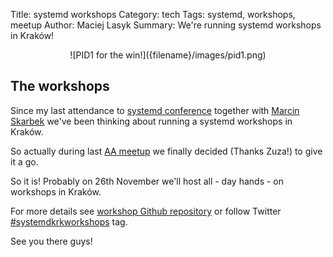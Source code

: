 Title: systemd workshops
Category: tech
Tags: systemd, workshops, meetup
Author: Maciej Lasyk
Summary: We're running systemd workshops in Kraków!

<center>![PID1 for the win!]({filename}/images/pid1.png)</center>

## The workshops ##

Since my last attendance to [systemd conference](https://conf.systemd.io/) 
together with [Marcin Skarbek](https://twitter.com/marcinskarbek) we've been 
thinking about running a systemd workshops in Kraków.

So actually during last [AA meetup](https://www.meetup.com/AnonimowiAdmini/)
we finally decided (Thanks Zuza!) to give it a go.

So it is! Probably on 26th November we'll host all - day hands - on workshops
in Kraków.

For more details see [workshop Github repository](https://github.com/docent-net/systemd-workshop)
or follow Twitter [#systemdkrkworkshops](https://twitter.com/search?q=%23systemdkrkworkshops) 
tag.

See you there guys!